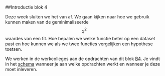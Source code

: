 ##Introductie blok 4

Deze week sluiten we het van af. We gaan kijken naar hoe we gebruik kunnen maken van de geminimaliseerde $$\chi^2$$ waardes van een fit. Hoe bepalen we welke functie beter op een dataset past en hoe kunnen we als we twee functies vergelijken een hypothese toetsen.


We werken in de werkcolleges aan de opdrachten van dit blok [B4](/blok-4/opdrachten-blok-4). Je vindt in het [schema](/start/inleveropdrachten) wanneer je aan welke opdrachten werkt en wanneer je deze moet inleveren.
